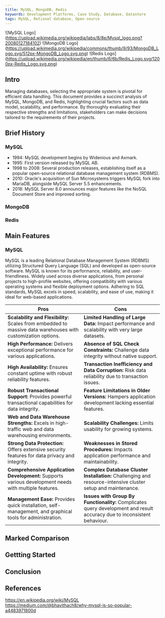 ```yaml
---
title: MySQL, MongoDB, Redis
keywords: Development Platforms, Case Study, Database, Datastore 
tags: MySQL, Retional database, Open-source
---
```


![MySQL Logo] (https://upload.wikimedia.org/wikipedia/labs/8/8e/Mysql_logo.png?20080127184102)
![MongoDB Logo] (https://upload.wikimedia.org/wikipedia/commons/thumb/9/93/MongoDB_Logo.svg/512px-MongoDB_Logo.svg.png) 
![Redis Logo] (https://upload.wikimedia.org/wikipedia/en/thumb/6/6b/Redis_Logo.svg/1200px-Redis_Logo.svg.png)

## Intro

Managing databases, selecting the appropriate system is pivotal for efficient data handling. This document provides a succinct analysis of MySQL, MongoDB, and Redis, highlighting crucial factors such as data model, scalability, and performance. By thoroughly evaluating their respective strengths and limitations, stakeholders can make decisions tailored to the requirements of their projects.

## Brief History

### MySQL
- 1994: MySQL development begins by Widenious and Axmark.
- 1995: First version released by MySQL AB. 
- 1998 to 2008: Several production releases, establishing itself as a popular open-source relational database management system (RDBMS).
- 2010: Oracle's acquisition of Sun Microsystems triggers MySQL fork into MariaDB, alongside MySQL Server 5.5 enhancements.
- 2018: MySQL Server 8.0 announces major features like the NoSQL Document Store and improved sorting.

### MongoDB


### Redis


## Main Features

### MySQL

MySQL is a leading Relational Database Management System (RDBMS) utilizing Structured Query Language (SQL) and developed as open-source software. MySQL is known for its performance, reliability, and user-friendliness. Widely used across diverse applications, from personal projects to high-profile websites, offering compatibility with various operating systems and flexible deployment options. Adhering to SQL standards, MySQL excels in speed, scalability, and ease of use, making it ideal for web-based applications.

| Pros                                                        | Cons                                                      |
| ------------------------------------------------------------| --------------------------------------------------------- |
| **Scalability and Flexibility:** Scales from embedded to massive data warehouses with customization options.  | **Limited Handling of Large Data:** Impact performance and scalability with very large datasets. |
| **High Performance:** Delivers exceptional performance for various applications.| **Absence of SQL Check Constraints:** Challenge data integrity without native support. |
| **High Availability:** Ensures constant uptime with robust reliability features.| **Transaction Inefficiency and Data Corruption:** Risk data reliability due to transaction issues. |
| **Robust Transactional Support:** Provides powerful transactional capabilities for data integrity.| **Feature Limitations in Older Versions:** Hampers application development lacking essential features. |
| **Web and Data Warehouse Strengths:** Excels in high-traffic web and data warehousing environments.| **Scalability Challenges:** Limits usability for growing systems. |
| **Strong Data Protection:** Offers extensive security features for data privacy and integrity.| **Weaknesses in Stored Procedures:** Impacts application performance and maintainability. |
| **Comprehensive Application Development:** Supports various development needs with multiple features.| **Complex Database Cluster Installation:** Challenging and resource-intensive cluster setup and maintenance. |
| **Management Ease:** Provides quick installation, self-management, and graphical tools for administration.| **Issues with Group By Functionality:** Complicates query development and result accuracy due to inconsistent behaviour. |


## Marked Comparison

## Gettting Started

## Conclusion

## References
https://en.wikipedia.org/wiki/MySQL
https://medium.com/@bhavithach8/why-mysql-is-so-popular-a4483971800d
